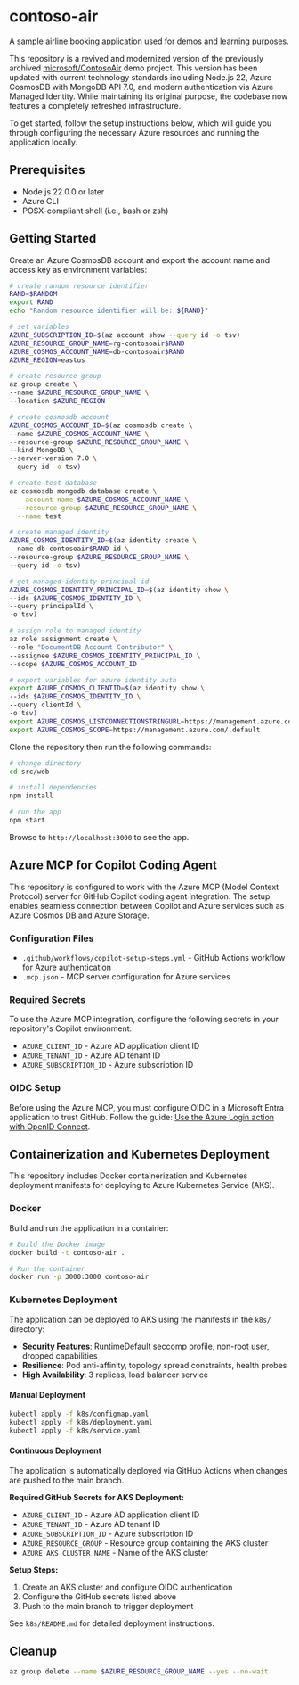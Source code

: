 # contoso-air

A sample airline booking application used for demos and learning purposes.

This repository is a revived and modernized version of the previously archived [microsoft/ContosoAir](https://github.com/microsoft/ContosoAir) demo project. This version has been updated with current technology standards including Node.js 22, Azure CosmosDB with MongoDB API 7.0, and modern authentication via Azure Managed Identity. While maintaining its original purpose, the codebase now features a completely refreshed infrastructure.

To get started, follow the setup instructions below, which will guide you through configuring the necessary Azure resources and running the application 
locally.

## Prerequisites

- Node.js 22.0.0 or later
- Azure CLI
- POSX-compliant shell (i.e., bash or zsh)

## Getting Started

Create an Azure CosmosDB account and export the account name and access key as environment variables:

```bash
# create random resource identifier
RAND=$RANDOM
export RAND
echo "Random resource identifier will be: ${RAND}"

# set variables
AZURE_SUBSCRIPTION_ID=$(az account show --query id -o tsv)
AZURE_RESOURCE_GROUP_NAME=rg-contosoair$RAND
AZURE_COSMOS_ACCOUNT_NAME=db-contosoair$RAND
AZURE_REGION=eastus

# create resource group
az group create \
--name $AZURE_RESOURCE_GROUP_NAME \
--location $AZURE_REGION

# create cosmosdb account
AZURE_COSMOS_ACCOUNT_ID=$(az cosmosdb create \
--name $AZURE_COSMOS_ACCOUNT_NAME \
--resource-group $AZURE_RESOURCE_GROUP_NAME \
--kind MongoDB \
--server-version 7.0 \
--query id -o tsv)

# create test database
az cosmosdb mongodb database create \
  --account-name $AZURE_COSMOS_ACCOUNT_NAME \
  --resource-group $AZURE_RESOURCE_GROUP_NAME \
  --name test

# create managed identity
AZURE_COSMOS_IDENTITY_ID=$(az identity create \
--name db-contosoair$RAND-id \
--resource-group $AZURE_RESOURCE_GROUP_NAME \
--query id -o tsv)

# get managed identity principal id
AZURE_COSMOS_IDENTITY_PRINCIPAL_ID=$(az identity show \
--ids $AZURE_COSMOS_IDENTITY_ID \
--query principalId \
-o tsv)

# assign role to managed identity
az role assignment create \
--role "DocumentDB Account Contributor" \
--assignee $AZURE_COSMOS_IDENTITY_PRINCIPAL_ID \
--scope $AZURE_COSMOS_ACCOUNT_ID

# export variables for azure identity auth
export AZURE_COSMOS_CLIENTID=$(az identity show \
--ids $AZURE_COSMOS_IDENTITY_ID \
--query clientId \
-o tsv)
export AZURE_COSMOS_LISTCONNECTIONSTRINGURL=https://management.azure.com/subscriptions/$AZURE_SUBSCRIPTION_ID/resourceGroups/$AZURE_RESOURCE_GROUP_NAME/providers/Microsoft.DocumentDB/databaseAccounts/$AZURE_COSMOS_ACCOUNT_NAME/listConnectionStrings?api-version=2021-04-15
export AZURE_COSMOS_SCOPE=https://management.azure.com/.default
```

Clone the repository then run the following commands:

```bash
# change directory
cd src/web

# install dependencies
npm install

# run the app
npm start
```

Browse to `http://localhost:3000` to see the app.

## Azure MCP for Copilot Coding Agent

This repository is configured to work with the Azure MCP (Model Context Protocol) server for GitHub Copilot coding agent integration. The setup enables seamless connection between Copilot and Azure services such as Azure Cosmos DB and Azure Storage.

### Configuration Files

- `.github/workflows/copilot-setup-steps.yml` - GitHub Actions workflow for Azure authentication
- `.mcp.json` - MCP server configuration for Azure services

### Required Secrets

To use the Azure MCP integration, configure the following secrets in your repository's Copilot environment:

- `AZURE_CLIENT_ID` - Azure AD application client ID
- `AZURE_TENANT_ID` - Azure AD tenant ID  
- `AZURE_SUBSCRIPTION_ID` - Azure subscription ID

### OIDC Setup

Before using the Azure MCP, you must configure OIDC in a Microsoft Entra application to trust GitHub. Follow the guide: [Use the Azure Login action with OpenID Connect](https://learn.microsoft.com/en-us/azure/developer/github/connect-from-azure-openid-connect).

## Containerization and Kubernetes Deployment

This repository includes Docker containerization and Kubernetes deployment manifests for deploying to Azure Kubernetes Service (AKS).

### Docker

Build and run the application in a container:

```bash
# Build the Docker image
docker build -t contoso-air .

# Run the container
docker run -p 3000:3000 contoso-air
```

### Kubernetes Deployment

The application can be deployed to AKS using the manifests in the `k8s/` directory:

- **Security Features**: RuntimeDefault seccomp profile, non-root user, dropped capabilities
- **Resilience**: Pod anti-affinity, topology spread constraints, health probes
- **High Availability**: 3 replicas, load balancer service

#### Manual Deployment

```bash
kubectl apply -f k8s/configmap.yaml
kubectl apply -f k8s/deployment.yaml
kubectl apply -f k8s/service.yaml
```

#### Continuous Deployment

The application is automatically deployed via GitHub Actions when changes are pushed to the main branch. 

**Required GitHub Secrets for AKS Deployment:**
- `AZURE_CLIENT_ID` - Azure AD application client ID
- `AZURE_TENANT_ID` - Azure AD tenant ID
- `AZURE_SUBSCRIPTION_ID` - Azure subscription ID
- `AZURE_RESOURCE_GROUP` - Resource group containing the AKS cluster
- `AZURE_AKS_CLUSTER_NAME` - Name of the AKS cluster

**Setup Steps:**
1. Create an AKS cluster and configure OIDC authentication
2. Configure the GitHub secrets listed above
3. Push to the main branch to trigger deployment

See `k8s/README.md` for detailed deployment instructions.

## Cleanup

```bash
az group delete --name $AZURE_RESOURCE_GROUP_NAME --yes --no-wait
```
